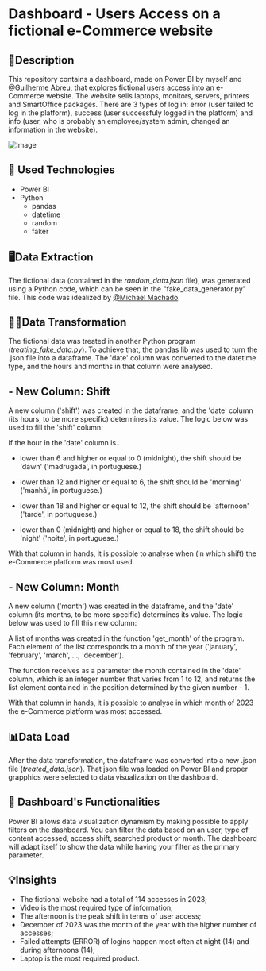 # Dashboard - Users Access on a fictional e-Commerce website

## 📃Description

This repository contains a dashboard, made on Power BI by myself and [@Guilherme Abreu](https://github.com/guilhermedel), that explores fictional users access into an e-Commerce website. The website sells laptops, monitors, servers, printers and SmartOffice packages. There are 3 types of log in: error (user failed to log in the platform), success (user successfuly logged in the platform) and info (user, who is probably an employee/system admin, changed an information in the website).

![image](https://github.com/user-attachments/assets/67f741ac-0cbf-4a49-804c-f26979b33117)

## 🤖 Used Technologies
- Power BI
- Python  
    - pandas
    - datetime
    - random
    - faker

## 🖥️Data Extraction 

The fictional data (contained in the _random_data.json_ file), was generated using a Python code, which can be seen in the "fake_data_generator.py" file. This code was idealized by [@Michael Machado](https://github.com/MachadoMichael/MachadoMichael).

## 👩‍💻Data Transformation
The fictional data was treated in another Python program (_treating_fake_data.py_). To achieve that, the pandas lib was used to turn the .json file into a dataframe. The 'date' column was converted to the datetime type, and the hours and months in that column were analysed. 

## - New Column: Shift
A new column ('shift') was created in the dataframe, and the 'date' column (its hours, to be more specific) determines its value. The logic below was used to fill the 'shift' column:

If the hour in the 'date' column is...

- lower than 6 and higher or equal to 0 (midnight), the shift should be 'dawn' ('madrugada', in portuguese.)

- lower than 12 and higher or equal to 6, the shift should be 'morning' ('manhã', in portuguese.)

- lower than 18 and higher or equal to 12, the shift should be 'afternoon' ('tarde', in portuguese.)

- lower than 0 (midnight) and higher or equal to 18, the shift should be 'night' ('noite', in portuguese.)

With that column in hands, it is possible to analyse when (in which shift) the e-Commerce platform was most used. 

## - New Column: Month
A new column ('month') was created in the dataframe, and the 'date' column (its months, to be more specific) determines its value. The logic below was used to fill this new column:

A list of months was created in the function 'get_month' of the program. Each element of the list corresponds to a month of the year ('january', 'february', 'march', ..., 'december').

The function receives as a parameter the month contained in the 'date' column, which is an integer number that varies from 1 to 12, and returns the list element contained in the position determined by the given number - 1.

With that column in hands, it is possible to analyse in which month of 2023 the e-Commerce platform was most accessed. 

## 📊Data Load
After the data transformation, the dataframe was converted into a new .json file (_treated_data.json_). That json file was loaded on Power BI and proper grapphics were selected to data visualization on the dashboard.

## 🧐 Dashboard's Functionalities 
Power BI allows data visualization dynamism by making possible to apply filters on the dashboard.
You can filter the data based on an user, type of content accessed, access shift, searched product or month. The dashboard will adapt itself to show the data while having your filter as the primary parameter.


## 💡Insights
- The fictional website had a total of 114 accesses in 2023;
- Video is the most required type of information;
- The afternoon is the peak shift in terms of user access;
- December of 2023 was the month of the year with the higher number of accesses;
- Failed attempts (ERROR) of logins happen most often at night (14) and during afternoons (14);
- Laptop is the most required product.
